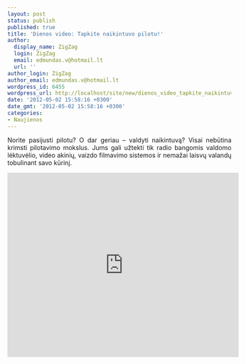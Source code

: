 ```yaml
---
layout: post
status: publish
published: true
title: 'Dienos video: Tapkite naikintuvo pilotu!'
author:
  display_name: ZigZag
  login: ZigZag
  email: edmundas.v@hotmail.lt
  url: ''
author_login: ZigZag
author_email: edmundas.v@hotmail.lt
wordpress_id: 6455
wordpress_url: http://localhost/site/new/dienos_video_tapkite_naikintuvo_pilotu/
date: '2012-05-02 15:58:16 +0300'
date_gmt: '2012-05-02 15:58:16 +0300'
categories:
- Naujienos
---
```

<p style="text-align: justify; ">
	Norite pasijusti pilotu? O dar geriau &ndash; valdyti naikintuvą? Visai nebūtina krimsti pilotavimo mokslus. Jums gali užtekti tik radio bangomis valdomo lėktuvėlio, video akinių, vaizdo filmavimo sistemos ir nemažai laisvų valandų tobulinant savo kūrinį.</p>
<p style="text-align: justify; ">
	<iframe allowfullscreen="" frameborder="0" height="415" src="http://www.youtube.com/embed/Q5OZCWaJBdc" width="520"></iframe></p>
